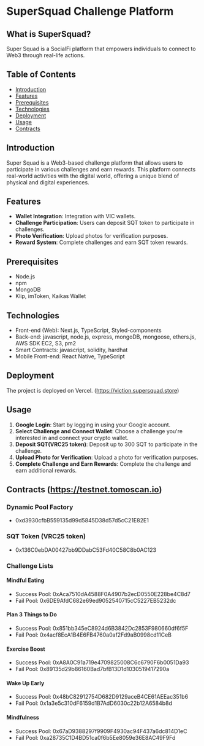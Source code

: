 # SuperSquad Challenge Platform

## What is SuperSquad?

Super Squad is a SocialFi platform that empowers individuals to connect to Web3 through real-life actions.

## Table of Contents

- [Introduction](#introduction)
- [Features](#features)
- [Prerequisites](#prerequisites)
- [Technologies](#technologies)
- [Deployment](#deployment)
- [Usage](#usage)
- [Contracts](#contracts)

## Introduction

Super Squad is a Web3-based challenge platform that allows users to participate in various challenges and earn rewards. This platform connects real-world activities with the digital world, offering a unique blend of physical and digital experiences.

## Features

- **Wallet Integration**: Integration with VIC wallets.
- **Challenge Participation**: Users can deposit SQT token to participate in challenges.
- **Photo Verification**: Upload photos for verification purposes.
- **Reward System**: Complete challenges and earn SQT token rewards.

## Prerequisites

- Node.js
- npm
- MongoDB
- Klip, imToken, Kaikas Wallet

## Technologies

- Front-end (Web): Next.js, TypeScript, Styled-components
- Back-end: javascript, node.js, express, mongoDB, mongoose, ethers.js, AWS SDK EC2, S3, pm2
- Smart Contracts: javascript, solidity, hardhat
- Mobile Front-end: React Native, TypeScript

## Deployment

The project is deployed on Vercel.
(https://viction.supersquad.store)

## Usage

1. **Google Login**: Start by logging in using your Google account.
2. **Select Challenge and Connect Wallet**: Choose a challenge you're interested in and connect your crypto wallet.
3. **Deposit SQT(VRC25 token)**: Deposit up to 300 SQT to participate in the challenge.
4. **Upload Photo for Verification**: Upload a photo for verification purposes.
5. **Complete Challenge and Earn Rewards**: Complete the challenge and earn additional rewards.

## Contracts (https://testnet.tomoscan.io)

### Dynamic Pool Factory

- 0xd3930cfbB559135d99d5845D38d57d5cC21E82E1

### SQT Token (VRC25 token)

- 0x136C0ebDA00427bb9DDabC53Fd40C58C8b0AC123

### Challenge Lists

#### Mindful Eating

- Success Pool: 0xAca7510dA4588F0A4907b2ecD0550E228be4C8d7
- Fail Pool: 0x6DE9AfdC682e69ed9052540715cC5227EB5232dc

#### Plan 3 Things to Do

- Success Pool: 0x851bb345eC8924d6B3842Dc2853F980660df6f5F
- Fail Pool: 0x4acf8EcA1B4E6FB4760a0af2Fd9aB0998cd11CeB

#### Exercise Boost

- Success Pool: 0xA8A0C91a719e4709825008C6c6790F6b0051Da93
- Fail Pool: 0x89135d29b86160Bad7bfB13D1d1030519417290a

#### Wake Up Early

- Success Pool: 0x48bC82912754D682D9129aceB4CE61AEEac351b6
- Fail Pool: 0x1a3e5c310dF6159d1B7AdD6030c22b12A6584b8d

#### Mindfulness

- Success Pool: 0x67aD9388297f9909F4930ac94F437a6dc814D1eC
- Fail Pool: 0xa28735C1D4BD51ca0f6b5Ee8059e36E8AC49F9Fd
